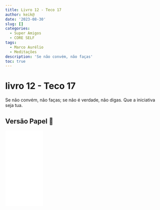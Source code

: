 ```yaml
---
title: Livro 12 - Teco 17
author: keik@
date: '2023-08-30'
slug: []
categories:
  - Super Amigos
  - CORE SELF
tags:
  - Marco Aurélio
  - Meditações
description: 'Se não convém, não faças'
toc: true
---
```


# livro 12 - Teco 17

Se não convém, não faças; se não é verdade, não digas. 
Que a iniciativa seja tua.

## Versão Papel :book:
<iframe style="width:120px;height:240px;" marginwidth="0" marginheight="0" scrolling="no" frameborder="0" src="//ws-na.amazon-adsystem.com/widgets/q?ServiceVersion=20070822&OneJS=1&Operation=GetAdHtml&MarketPlace=BR&source=ss&ref=as_ss_li_til&ad_type=product_link&tracking_id=mundodekeika-20&language=pt_BR&marketplace=amazon&region=BR&placement=B092FVY4BB&asins=B092FVY4BB&linkId=37c5ec14221f61f811029aa88b520891&show_border=true&link_opens_in_new_window=true"></iframe>

